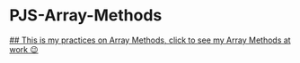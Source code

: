 # PJS-Array-Methods

[## This is my practices on Array Methods, click to see my Array Methods at work 😉](https://pjsalter.github.io/PJS-Array-Methods/)
